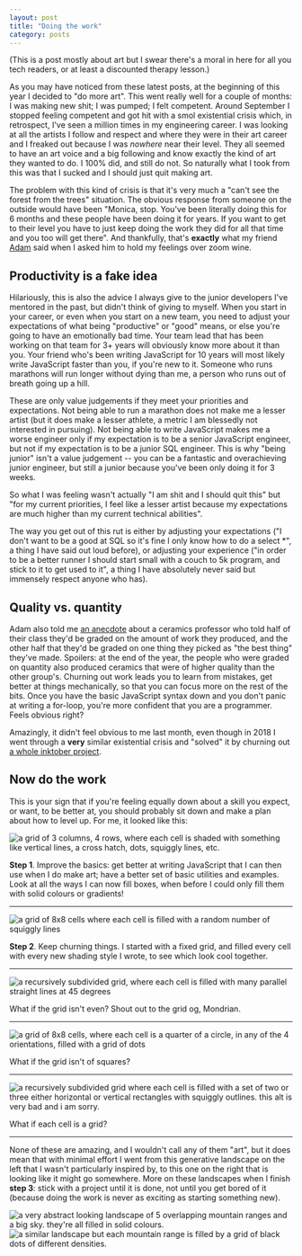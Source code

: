 ```yaml
---
layout: post
title: "Doing the work"
category: posts
---
```

<link type="text/css" rel="stylesheet" href="/css/floatie-bits.css">

(This is a post mostly about art but I swear there's a moral in here for all you tech readers, or at least
a discounted therapy lesson.)

As you may have noticed from these latest posts, at the beginning of this year I decided to "do more art". This went really well for a couple of months: I was making new shit; I was pumped; I felt competent. Around September I stopped feeling competent and got hit with a smol existential crisis which, in retrospect, I've seen a million times in my engineering career. I was looking at all the artists I follow and respect and where they were in their art career and I freaked out because I was *nowhere* near their level. They all seemed to have an art voice and a big following and know exactly the kind of art they wanted to do. I 100% did, and still do not. So naturally what I took from this was that I sucked and I should just quit making art.

The problem with this kind of crisis is that it's very much a "can't see the forest from the trees" situation. The obvious response from someone on the outside would have been "Monica, stop. You've been literally doing this for 6 months and these people have been doing it for years. If you want to get to their level you have to just keep doing the work they did for all that time and you too will get there". And thankfully, that's **exactly** what my friend [Adam](https://twitter.com/mrmrs_) said when I asked him to hold my feelings over zoom wine.

## Productivity is a fake idea
Hilariously, this is also the advice I always give to the junior developers I've mentored in the past, but didn't think of giving to myself. When you start in your career, or even when you start on a new team, you need to adjust your expectations of what being "productive" or "good" means, or else you're going to have an emotionally bad time. Your team lead that has been working on that team for 3+ years will obviously know more about it than you. Your friend who's been writing JavaScript for 10 years will most likely write JavaScript faster than you, if you're new to it. Someone who runs marathons will run longer without dying than me, a person who runs out of breath going up a hill. 

These are only value judgements if they meet your priorities and expectations. Not being able to run a marathon does not make me a lesser artist (but it does make a lesser athlete, a metric I am blessedly not interested in pursuing). Not being able to write JavaScript makes me a worse engineer only if my expectation is to be a senior JavaScript engineer, but not if my expectation is to be a junior SQL engineer. This is why "being junior" isn't a value judgement -- you can be a fantastic and overachieving junior engineer, but still a junior because you've been only doing it for 3 weeks.

So what I was feeling wasn't actually "I am shit and I should quit this" but "for my current priorities, I feel like a lesser artist because my expectations are much higher than my current technical abilities".

The way you get out of this rut is either by adjusting your expectations ("I don't want to be a good at SQL so it's fine I only know how to do a select *", a thing I have said out loud before), or adjusting your experience ("in order to be a better runner I should start small with a couch to 5k program, and stick to it to get used to it", a thing I have absolutely never said but immensely respect anyone who has).

## Quality vs. quantity
Adam also told me [an anecdote](https://austinkleon.com/2020/12/10/quantity-leads-to-quality-the-origin-of-a-parable/) about a ceramics professor who told half of their class they'd be graded on the amount of work they produced, and the other half that they'd be graded on one thing they picked as "the best thing" they've made. Spoilers: at the end of the year, the people who were graded on quantity also produced ceramics that were of higher quality than the other group's. Churning out work leads you to learn from mistakes, get better at things mechanically, so that you can focus more on the rest of the bits. Once you have the basic JavaScript syntax down and you don't panic at writing a for-loop, you're more confident that you are a programmer. Feels obvious right?

Amazingly, it didn't feel obvious to me last month, even though in 2018 I went through a **very** similar existential crisis and "solved" it by churning out [a whole inktober project](/posts/inktober/).

## Now do the work
This is your sign that if you're feeling equally down about a skill you expect, or want, to be better at, you should probably sit down and make a plan about how to level up. For me, it looked like this:

<div class="floatie-bit">
  <img alt="a grid of 3 columns, 4 rows, where each cell is shaded with something like vertical lines, a cross hatch, dots, squiggly lines, etc." src="/images/2021-11/plotter.webp">
  <p><b>Step 1</b>. Improve the basics: get better at writing JavaScript that I can then use when I do make art; have a better set of basic utilities and examples. Look at all the ways I can now fill boxes, when before I could only fill them with solid colours or gradients!</p>
</div>
<hr>

<div class="floatie-bit">
  <img alt="a grid of 8x8 cells where each cell is filled with a random number of squiggly lines" src="/images/2021-11/1.webp">
  <p><b>Step 2</b>. Keep churning things. I started with a fixed grid, and filled every cell with every new shading style I wrote, to see which look cool together.</p>
</div>
<hr>

<div class="floatie-bit">
  <img alt="a recursively subdivided grid, where each cell is filled with many parallel straight lines at 45 degrees" src="/images/2021-11/2.webp">
  <p>What if the grid isn't even? Shout out to the grid og, Mondrian.</p>
</div>
<hr>

<div class="floatie-bit">
  <img alt="a grid of 8x8 cells, where each cell is a quarter of a circle, in any of the 4 orientations, filled with a grid of dots" src="/images/2021-11/3.webp">
  <p>What if the grid isn't of squares?</p>
</div>
<hr>

<div class="floatie-bit">
  <img alt="a recursively subdivided grid where each cell is filled with a set of two or three either horizontal or vertical rectangles with squiggly outlines. this alt is very bad and i am sorry." src="/images/2021-11/4.webp">
  <p>What if each cell is a grid?</p>
</div>
<hr>

None of these are amazing, and I wouldn't call any of them "art", but it does mean that with minimal effort I went from this generative landscape on the left that I wasn't particularly inspired by, to this one on the right that is looking like it might go somewhere. More on these landscapes when I finish **step 3**: stick with a project until it is done, not until you get bored of it (because doing the work is never as exciting as starting something new).
<div class="floatie-bit">
  <img alt="a very abstract looking landscape of 5 overlapping mountain ranges and a big sky. they're all filled in solid colours." src="/images/2021-11/land1.webp">
  <img alt="a similar landscape but each mountain range is filled by a grid of black dots of different densities." src="/images/2021-11/land2.webp">
</div>

